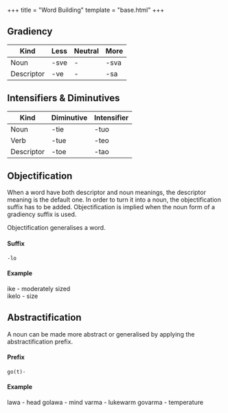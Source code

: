 +++
title = "Word Building"
template = "base.html"
+++
## Gradiency

| Kind       | Less | Neutral | More |
| ---------- | ---- | ------- | ---- |
| Noun       | -sve | -       | -sva |
| Descriptor | -ve  | -       | -sa  |

## Intensifiers & Diminutives

| Kind       | Diminutive | Intensifier |
| ---------- | ---------- | ----------- |
| Noun       | -tie       | -tuo        |
| Verb       | -tue       | -teo        |
| Descriptor | -toe       | -tao        |

## Objectification

When a word have both descriptor and noun
meanings, the descriptor meaning is the default
one. In order to turn it into a noun, the
objectification suffix has to be added.
Objectification is implied when
the noun form of a gradiency suffix is
used.

Objectification generalises a word.

#### Suffix
`-lo`

#### Example
ike - moderately sized  
ikelo - size

## Abstractification

A noun can be made more abstract or generalised by
applying the abstractification prefix.

#### Prefix
`go(t)-`

#### Example
lawa - head
golawa - mind
varma - lukewarm
govarma - temperature